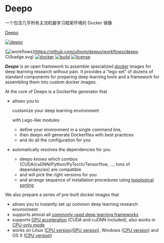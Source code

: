 # Deepo

 一个包含几乎所有主流机器学习框架环境的 Docker 镜像

[Deepo](https://github.com/ufoym/deepo)

[![deepo](https://user-images.githubusercontent.com/2270240/32102393-aecf573c-bb4e-11e7-811c-dc673cae7b9c.png)](https://user-images.githubusercontent.com/2270240/32102393-aecf573c-bb4e-11e7-811c-dc673cae7b9c.png)

[![workflows](https://github.com/ufoym/deepo/workflows/deepo%20CI/badge.svg)](https://github.com/ufoym/deepo/workflows/deepo CI/badge.svg) [![docker](https://camo.githubusercontent.com/5eac2eca01b37e5afef62516cfb33f189e5db6231dd1035f1f9c7725862b9473/68747470733a2f2f696d672e736869656c64732e696f2f646f636b65722f70756c6c732f75666f796d2f646565706f2e737667)](https://hub.docker.com/r/ufoym/deepo) [![build](https://camo.githubusercontent.com/d69b4c2637e2f9cd4a91831c75fa57fe66fe6e04ab5ab878a01f0b15fc258fea/68747470733a2f2f696d672e736869656c64732e696f2f646f636b65722f6175746f6d617465642f75666f796d2f646565706f2e737667)](https://camo.githubusercontent.com/d69b4c2637e2f9cd4a91831c75fa57fe66fe6e04ab5ab878a01f0b15fc258fea/68747470733a2f2f696d672e736869656c64732e696f2f646f636b65722f6175746f6d617465642f75666f796d2f646565706f2e737667) [![license](https://camo.githubusercontent.com/70c873f8c5d8c74e6ff690bfa06aa6ace8a13ff91d7c9bfa362bab0a158b5738/68747470733a2f2f696d672e736869656c64732e696f2f6769746875622f6c6963656e73652f75666f796d2f646565706f2e737667)](https://camo.githubusercontent.com/70c873f8c5d8c74e6ff690bfa06aa6ace8a13ff91d7c9bfa362bab0a158b5738/68747470733a2f2f696d672e736869656c64732e696f2f6769746875622f6c6963656e73652f75666f796d2f646565706f2e737667)

***Deepo*** is an open framework to assemble specialized [*docker*](http://www.docker.com/) images for deep learning research without pain. It provides a “lego set” of dozens of standard components for preparing deep learning tools and a framework for assembling them into custom docker images.

At the core of Deepo is a Dockerfile generator that

- allows you to

   

  customize your deep learning environment

   

  with Lego-like modules

  - define your environment in a single command line,
  - then deepo will generate Dockerfiles with best practices
  - and do all the configuration for you

- automatically resolves the dependencies for you

  - deepo knows which combos (CUDA/cuDNN/Python/PyTorch/Tensorflow, ..., tons of dependancies) are compatible
  - and will pick the right versions for you
  - and arrange sequence of installation procedures using [topological sorting](https://en.wikipedia.org/wiki/Topological_sorting)

We also prepare a series of pre-built docker images that

- allows you to instantly set up common deep learning research environment
- supports almost all [commonly used deep learning frameworks](https://github.com/ufoym/deepo#Available-tags)
- supports [GPU acceleration](https://github.com/ufoym/deepo#GPU) (CUDA and cuDNN included), also works in [CPU-only mode](https://github.com/ufoym/deepo#CPU)
- works on Linux ([CPU version](https://github.com/ufoym/deepo#CPU)/[GPU version](https://github.com/ufoym/deepo#GPU)), Windows ([CPU version](https://github.com/ufoym/deepo#CPU)) and OS X ([CPU version](https://github.com/ufoym/deepo#CPU))